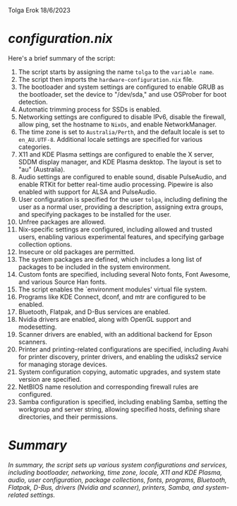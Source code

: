 Tolga Erok
18/6/2023

# *configuration.nix*
Here's a brief summary of the script:

1. The script starts by assigning the name `tolga` to the `variable name`.
2. The script then imports the `hardware-configuration.nix` file.
3. The bootloader and system settings are configured to enable GRUB as the bootloader, set the device to "/dev/sda," and use OSProber for boot detection.
4. Automatic trimming process for SSDs is enabled.
5. Networking settings are configured to disable IPv6, disable the firewall, allow ping, set the hostname to `NixOs`, and enable NetworkManager.
6. The time zone is set to `Australia/Perth`, and the default locale is set to `en_AU.UTF-8`. Additional locale settings are specified for various categories.
7. X11 and KDE Plasma settings are configured to enable the X server, SDDM display manager, and KDE Plasma desktop. The layout is set to "au" (Australia).
8. Audio settings are configured to enable sound, disable PulseAudio, and enable RTKit for better real-time audio processing. Pipewire is also enabled with support for ALSA and PulseAudio.
9. User configuration is specified for the user `tolga`, including defining the user as a normal user, providing a description, assigning extra groups, and specifying packages to be installed for the user.
10. Unfree packages are allowed.
11. Nix-specific settings are configured, including allowed and trusted users, enabling various experimental features, and specifying garbage collection options.
12. Insecure or old packages are permitted.
13. The system packages are defined, which includes a long list of packages to be included in the system environment.
14. Custom fonts are specified, including several Noto fonts, Font Awesome, and various Source Han fonts.
15. The script enables the `environment modules' virtual file system.
16. Programs like KDE Connect, dconf, and mtr are configured to be enabled.
17. Bluetooth, Flatpak, and D-Bus services are enabled.
18. Nvidia drivers are enabled, along with OpenGL support and modesetting.
19. Scanner drivers are enabled, with an additional backend for Epson scanners.
20. Printer and printing-related configurations are specified, including Avahi for printer discovery, printer drivers, and enabling the udisks2 service for managing storage devices.
21. System configuration copying, automatic upgrades, and system state version are specified.
22. NetBIOS name resolution and corresponding firewall rules are configured.
23. Samba configuration is specified, including enabling Samba, setting the workgroup and server string, allowing specified hosts, defining share directories, and their permissions.

# *Summary*
*In summary, the script sets up various system configurations and services, including bootloader, networking, time zone, locale, X11 and KDE Plasma, audio, user configuration, package collections, fonts, programs, Bluetooth, Flatpak, D-Bus, drivers (Nvidia and scanner), printers, Samba, and system-related settings.*

[^note]:
